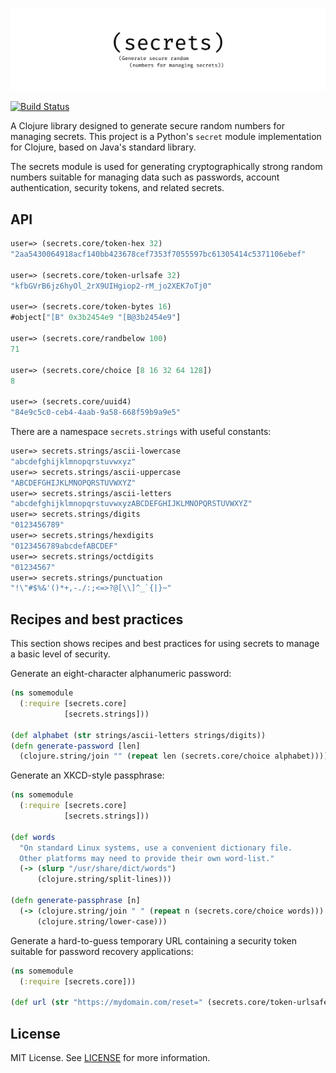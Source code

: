 [![](.github/logo.png)](https://github.com/lk-geimfari/secrets.clj)

[![Build Status](https://travis-ci.org/lk-geimfari/secrets.clj.svg?branch=master)](https://travis-ci.org/lk-geimfari/secrets.clj)

A Clojure library designed to generate secure random numbers for managing secrets. This project is a 
Python's `secret` module implementation for Clojure, based on Java's standard library.

The secrets module is used for generating cryptographically strong random numbers suitable for managing data such 
as passwords, account authentication, security tokens, and related secrets.

## API
 
```clojure
user=> (secrets.core/token-hex 32)
"2aa5430064918acf140bb423678cef7353f7055597bc61305414c5371106ebef"

user=> (secrets.core/token-urlsafe 32)
"kfbGVrB6jz6hyOl_2rX9UIHgiop2-rM_jo2XEK7oTj0"

user=> (secrets.core/token-bytes 16)
#object["[B" 0x3b2454e9 "[B@3b2454e9"]

user=> (secrets.core/randbelow 100)
71

user=> (secrets.core/choice [8 16 32 64 128])
8

user=> (secrets.core/uuid4)
"84e9c5c0-ceb4-4aab-9a58-668f59b9a9e5"
```

There are a namespace `secrets.strings` with useful constants:

```clojure
user=> secrets.strings/ascii-lowercase
"abcdefghijklmnopqrstuvwxyz"
user=> secrets.strings/ascii-uppercase
"ABCDEFGHIJKLMNOPQRSTUVWXYZ"
user=> secrets.strings/ascii-letters
"abcdefghijklmnopqrstuvwxyzABCDEFGHIJKLMNOPQRSTUVWXYZ"
user=> secrets.strings/digits
"0123456789"
user=> secrets.strings/hexdigits
"0123456789abcdefABCDEF"
user=> secrets.strings/octdigits
"01234567"
user=> secrets.strings/punctuation
"!\"#$%&'()*+,-./:;<=>?@[\\]^_`{|}~"
```

## Recipes and best practices
This section shows recipes and best practices for using secrets to manage a basic level of security.

Generate an eight-character alphanumeric password:

```clojure
(ns somemodule
  (:require [secrets.core]
            [secrets.strings]))

(def alphabet (str strings/ascii-letters strings/digits))
(defn generate-password [len]
  (clojure.string/join "" (repeat len (secrets.core/choice alphabet))))
```
Generate an XKCD-style passphrase:

```clojure
(ns somemodule
  (:require [secrets.core]
            [secrets.strings]))

(def words
  "On standard Linux systems, use a convenient dictionary file.
  Other platforms may need to provide their own word-list."
  (-> (slurp "/usr/share/dict/words")
      (clojure.string/split-lines)))

(defn generate-passphrase [n]
  (-> (clojure.string/join " " (repeat n (secrets.core/choice words)))
      (clojure.string/lower-case)))
```

Generate a hard-to-guess temporary URL containing a security token suitable for password recovery applications:

```clojure
(ns somemodule
  (:require [secrets.core]))

(def url (str "https://mydomain.com/reset=" (secrets.core/token-urlsafe)))
```

## License
MIT License. See [LICENSE](LICENSE) for more information.

